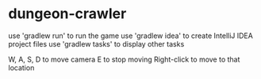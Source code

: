 dungeon-crawler
===============

use 'gradlew run' to run the game
use 'gradlew idea' to create IntelliJ IDEA project files
use 'gradlew tasks' to display other tasks

W, A, S, D to move camera
E to stop moving
Right-click to move to that location

